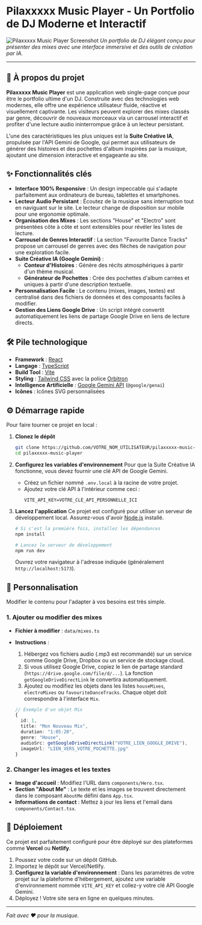 # Pilaxxxxx Music Player - Un Portfolio de DJ Moderne et Interactif

![Pilaxxxxx Music Player Screenshot](https://images.unsplash.com/photo-1516450360452-9312f5e86fc7?q=80&w=1200&auto=format&fit=crop)
*Un portfolio de DJ élégant conçu pour présenter des mixes avec une interface immersive et des outils de création par IA.*

---

## 🚀 À propos du projet

**Pilaxxxxx Music Player** est une application web single-page conçue pour être le portfolio ultime d'un DJ. Construite avec des technologies web modernes, elle offre une expérience utilisateur fluide, réactive et visuellement captivante. Les visiteurs peuvent explorer des mixes classés par genre, découvrir de nouveaux morceaux via un carrousel interactif et profiter d'une lecture audio ininterrompue grâce à un lecteur persistant.

L'une des caractéristiques les plus uniques est la **Suite Créative IA**, propulsée par l'API Gemini de Google, qui permet aux utilisateurs de générer des histoires et des pochettes d'album inspirées par la musique, ajoutant une dimension interactive et engageante au site.

## ✨ Fonctionnalités clés

-   **Interface 100% Responsive** : Un design impeccable qui s'adapte parfaitement aux ordinateurs de bureau, tablettes et smartphones.
-   **Lecteur Audio Persistant** : Écoutez de la musique sans interruption tout en naviguant sur le site. Le lecteur change de disposition sur mobile pour une ergonomie optimale.
-   **Organisation des Mixes** : Les sections "House" et "Electro" sont présentées côte à côte et sont extensibles pour révéler les listes de lecture.
-   **Carrousel de Genres Interactif** : La section "Favourite Dance Tracks" propose un carrousel de genres avec des flèches de navigation pour une exploration facile.
-   **Suite Créative IA (Google Gemini)** :
    -   **Conteur d'Histoires** : Génère des récits atmosphériques à partir d'un thème musical.
    -   **Générateur de Pochettes** : Crée des pochettes d'album carrées et uniques à partir d'une description textuelle.
-   **Personnalisation Facile** : Le contenu (mixes, images, textes) est centralisé dans des fichiers de données et des composants faciles à modifier.
-   **Gestion des Liens Google Drive** : Un script intégré convertit automatiquement les liens de partage Google Drive en liens de lecture directs.

## 🛠️ Pile technologique

-   **Framework** : [React](https://reactjs.org/)
-   **Langage** : [TypeScript](https://www.typescriptlang.org/)
-   **Build Tool** : [Vite](https://vitejs.dev/)
-   **Styling** : [Tailwind CSS](https://tailwindcss.com/) avec la police [Orbitron](https://fonts.google.com/specimen/Orbitron)
-   **Intelligence Artificielle** : [Google Gemini API](https://ai.google.dev/) (`@google/genai`)
-   **Icônes** : Icônes SVG personnalisées

## ⚙️ Démarrage rapide

Pour faire tourner ce projet en local :

1.  **Clonez le dépôt**
    ```bash
    git clone https://github.com/VOTRE_NOM_UTILISATEUR/pilaxxxxx-music-player.git
    cd pilaxxxxx-music-player
    ```

2.  **Configurez les variables d'environnement**
    Pour que la Suite Créative IA fonctionne, vous devez fournir une clé API de Google Gemini.
    - Créez un fichier nommé `.env.local` à la racine de votre projet.
    - Ajoutez votre clé API à l'intérieur comme ceci :
      ```
      VITE_API_KEY=VOTRE_CLÉ_API_PERSONNELLE_ICI
      ```

3.  **Lancez l'application**
    Ce projet est configuré pour utiliser un serveur de développement local. Assurez-vous d'avoir [Node.js](https://nodejs.org/) installé.
    ```bash
    # Si c'est la première fois, installez les dépendances
    npm install
    
    # Lancez le serveur de développement
    npm run dev
    ```
    Ouvrez votre navigateur à l'adresse indiquée (généralement `http://localhost:5173`).

## 🎨 Personnalisation

Modifier le contenu pour l'adapter à vos besoins est très simple.

### 1. Ajouter ou modifier des mixes

-   **Fichier à modifier** : `data/mixes.ts`
-   **Instructions** :
    1.  Hébergez vos fichiers audio (.mp3 est recommandé) sur un service comme Google Drive, Dropbox ou un service de stockage cloud.
    2.  Si vous utilisez Google Drive, copiez le lien de partage standard (`https://drive.google.com/file/d/...`). La fonction `getGoogleDriveDirectLink` le convertira automatiquement.
    3.  Ajoutez ou modifiez les objets dans les listes `houseMixes`, `electroMixes` ou `favouriteDanceTracks`. Chaque objet doit correspondre à l'interface `Mix`.

    ```typescript
    // Exemple d'un objet Mix
    { 
      id: 1, 
      title: "Mon Nouveau Mix", 
      duration: "1:05:20", 
      genre: "House", 
      audioSrc: getGoogleDriveDirectLink("VOTRE_LIEN_GOOGLE_DRIVE"),
      imageUrl: "LIEN_VERS_VOTRE_POCHETTE.jpg" 
    }
    ```

### 2. Changer les images et les textes

-   **Image d'accueil** : Modifiez l'URL dans `components/Hero.tsx`.
-   **Section "About Me"** : Le texte et les images se trouvent directement dans le composant `AboutMe` défini dans `App.tsx`.
-   **Informations de contact** : Mettez à jour les liens et l'email dans `components/Contact.tsx`.

## 🚀 Déploiement

Ce projet est parfaitement configuré pour être déployé sur des plateformes comme **Vercel** ou **Netlify**.

1.  Poussez votre code sur un dépôt GitHub.
2.  Importez le dépôt sur Vercel/Netlify.
3.  **Configurez la variable d'environnement** : Dans les paramètres de votre projet sur la plateforme d'hébergement, ajoutez une variable d'environnement nommée `VITE_API_KEY` et collez-y votre clé API Google Gemini.
4.  Déployez ! Votre site sera en ligne en quelques minutes.

---
*Fait avec ❤️ pour la musique.*